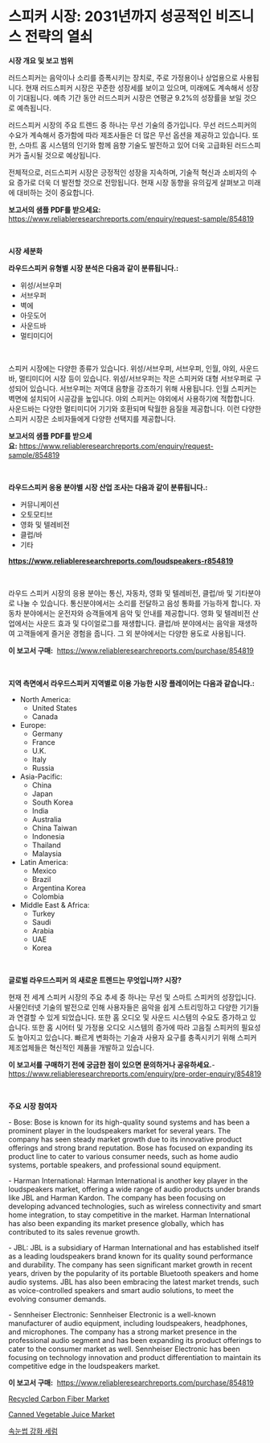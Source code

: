 <p><h1>스피커 시장: 2031년까지 성공적인 비즈니스 전략의 열쇠</h1></p><p><strong>시장 개요 및 보고 범위</strong></p>
<p><p>러드스피커는 음악이나 소리를 증폭시키는 장치로, 주로 가정용이나 상업용으로 사용됩니다. 현재 러드스피커 시장은 꾸준한 성장세를 보이고 있으며, 미래에도 계속해서 성장이 기대됩니다. 예측 기간 동안 러드스피커 시장은 연평균 9.2%의 성장률을 보일 것으로 예측됩니다. </p><p>러드스피커 시장의 주요 트렌드 중 하나는 무선 기술의 증가입니다. 무선 러드스피커의 수요가 계속해서 증가함에 따라 제조사들은 더 많은 무선 옵션을 제공하고 있습니다. 또한, 스마트 홈 시스템의 인기와 함께 음향 기술도 발전하고 있어 더욱 고급화된 러드스피커가 출시될 것으로 예상됩니다.</p><p>전체적으로, 러드스피커 시장은 긍정적인 성장을 지속하며, 기술적 혁신과 소비자의 수요 증가로 더욱 더 발전할 것으로 전망됩니다. 현재 시장 동향을 유의깊게 살펴보고 미래에 대비하는 것이 중요합니다.</p></p>
<p><strong>보고서의 샘플 PDF를 받으세요:</strong> <a href="https://www.reliableresearchreports.com/enquiry/request-sample/854819">https://www.reliableresearchreports.com/enquiry/request-sample/854819</a></p>
<p>&nbsp;</p>
<p><strong>시장 세분화</strong></p>
<p><strong>라우드스피커 유형별 시장 분석은 다음과 같이 분류됩니다.:</strong></p>
<p><ul><li>위성/서브우퍼</li><li>서브우퍼</li><li>벽에</li><li>아웃도어</li><li>사운드바</li><li>멀티미디어</li></ul></p>
<p>&nbsp;</p>
<p><p>스피커 시장에는 다양한 종류가 있습니다. 위성/서브우퍼, 서브우퍼, 인월, 야외, 사운드바, 멀티미디어 시장 등이 있습니다. 위성/서브우퍼는 작은 스피커와 대형 서브우퍼로 구성되어 있습니다. 서브우퍼는 저역대 음향을 강조하기 위해 사용됩니다. 인월 스피커는 벽면에 설치되어 시공감을 높입니다. 야외 스피커는 야외에서 사용하기에 적합합니다. 사운드바는 다양한 멀티미디어 기기와 호환되며 탁월한 음질을 제공합니다. 이런 다양한 스피커 시장은 소비자들에게 다양한 선택지를 제공합니다.</p></p>
<p><strong>보고서의 샘플 PDF를 받으세요:</strong>&nbsp;<a href="https://www.reliableresearchreports.com/enquiry/request-sample/854819">https://www.reliableresearchreports.com/enquiry/request-sample/854819</a></p>
<p>&nbsp;</p>
<p><strong> 라우드스피커 응용 분야별 시장 산업 조사는 다음과 같이 분류됩니다.:</strong></p>
<p><ul><li>커뮤니케이션</li><li>오토모티브</li><li>영화 및 텔레비전</li><li>클럽/바</li><li>기타</li></ul></p>
<p><strong><a href="https://www.reliableresearchreports.com/loudspeakers-r854819">https://www.reliableresearchreports.com/loudspeakers-r854819</a></strong></p>
<p>&nbsp;</p>
<p><p>라우드 스피커 시장의 응용 분야는 통신, 자동차, 영화 및 텔레비전, 클럽/바 및 기타분야로 나눌 수 있습니다. 통신분야에서는 소리를 전달하고 음성 통화를 가능하게 합니다. 자동차 분야에서는 운전자와 승객들에게 음악 및 안내를 제공합니다. 영화 및 텔레비전 산업에서는 사운드 효과 및 다이얼로그를 재생합니다. 클럽/바 분야에서는 음악을 재생하여 고객들에게 즐거운 경험을 줍니다. 그 외 분야에서는 다양한 용도로 사용됩니다.</p></p>
<p><strong>이 보고서 구매:</strong>&nbsp; <a href="https://www.reliableresearchreports.com/purchase/854819">https://www.reliableresearchreports.com/purchase/854819</a></p>
<p>&nbsp;</p>
<p><strong>지역 측면에서 라우드스피커 지역별로 이용 가능한 시장 플레이어는 다음과 같습니다.:</strong></p>
<p><ul>
    <li>
        North America:
        <ul>
            <li>United States</li>
            <li>Canada</li>
        </ul>
    </li>
    <li>
        Europe:
        <ul>
            <li>Germany</li>
            <li>France</li>
            <li>U.K.</li>
            <li>Italy</li>
            <li>Russia</li>
        </ul>
    </li>
    <li>
        Asia-Pacific:
        <ul>
            <li>China</li>
            <li>Japan</li>
            <li>South Korea</li>
            <li>India</li>
            <li>Australia</li>
            <li>China Taiwan</li>
            <li>Indonesia</li>
            <li>Thailand</li>
            <li>Malaysia</li>
        </ul>
    </li>
    <li>
        Latin America:
        <ul>
            <li>Mexico</li>
            <li>Brazil</li>
            <li>Argentina Korea</li>
            <li>Colombia</li>
        </ul>
    </li>
    <li>
        Middle East & Africa:
        <ul>
            <li>Turkey</li>
            <li>Saudi</li>
            <li>Arabia</li>
            <li>UAE</li>
            <li>Korea</li>
        </ul>
    </li>
    </ul></p>
<p>&nbsp;</p>
<p><strong>글로벌 라우드스피커 의 새로운 트렌드는 무엇입니까? 시장?</strong></p>
<p><p>현재 전 세계 스피커 시장의 주요 추세 중 하나는 무선 및 스마트 스피커의 성장입니다. 사물인터넷 기술의 발전으로 인해 사용자들은 음악을 쉽게 스트리밍하고 다양한 기기들과 연결할 수 있게 되었습니다. 또한 홈 오디오 및 사운드 시스템의 수요도 증가하고 있습니다. 또한 홈 시어터 및 가정용 오디오 시스템의 증가에 따라 고음질 스피커의 필요성도 높아지고 있습니다. 빠르게 변화하는 기술과 사용자 요구를 충족시키기 위해 스피커 제조업체들은 혁신적인 제품을 개발하고 있습니다.</p></p>
<p><strong>이 보고서를 구매하기 전에 궁금한 점이 있으면 문의하거나 공유하세요.</strong>- <a href="https://www.reliableresearchreports.com/enquiry/pre-order-enquiry/854819">https://www.reliableresearchreports.com/enquiry/pre-order-enquiry/854819</a></p>
<p>&nbsp;</p>
<p><strong>주요 시장 참여자</strong></p>
<p><p>- Bose: Bose is known for its high-quality sound systems and has been a prominent player in the loudspeakers market for several years. The company has seen steady market growth due to its innovative product offerings and strong brand reputation. Bose has focused on expanding its product line to cater to various consumer needs, such as home audio systems, portable speakers, and professional sound equipment.</p><p>- Harman International: Harman International is another key player in the loudspeakers market, offering a wide range of audio products under brands like JBL and Harman Kardon. The company has been focusing on developing advanced technologies, such as wireless connectivity and smart home integration, to stay competitive in the market. Harman International has also been expanding its market presence globally, which has contributed to its sales revenue growth.</p><p>- JBL: JBL is a subsidiary of Harman International and has established itself as a leading loudspeakers brand known for its quality sound performance and durability. The company has seen significant market growth in recent years, driven by the popularity of its portable Bluetooth speakers and home audio systems. JBL has also been embracing the latest market trends, such as voice-controlled speakers and smart audio solutions, to meet the evolving consumer demands.</p><p>- Sennheiser Electronic: Sennheiser Electronic is a well-known manufacturer of audio equipment, including loudspeakers, headphones, and microphones. The company has a strong market presence in the professional audio segment and has been expanding its product offerings to cater to the consumer market as well. Sennheiser Electronic has been focusing on technology innovation and product differentiation to maintain its competitive edge in the loudspeakers market.</p></p>
<p><strong>이 보고서 구매:</strong>&nbsp;&nbsp;<a href="https://www.reliableresearchreports.com/purchase/854819">https://www.reliableresearchreports.com/purchase/854819</a></p>
<p><p><a href="https://zircon-bluebell-299.notion.site/Recycled-Carbon-Fiber-Market-with-the-goal-of-estimating-the-market-size-and-future-growth-potential-958e67359bd5411e90ad8e5bf414e68c">Recycled Carbon Fiber Market</a></p><p><a href="https://github.com/pgtimber/Market-Research-Report-List-2/blob/main/canned-vegetable-juice-market.md">Canned Vegetable Juice Market</a></p><p><a href="https://github.com/sougarounis/Market-Research-Report-List-3/blob/main/626182616396.md">속눈썹 강화 세럼</a></p></p>